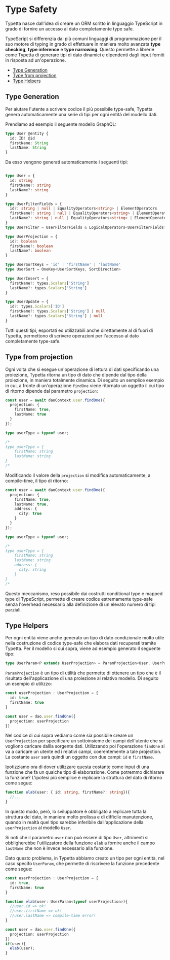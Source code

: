 # Type Safety

Typetta nasce dall'idea di creare un ORM scritto in linguaggio TypeScript in grado di fornire un accesso al dato completamente type safe. 

TypeScript si differenzia dai più comuni linguaggi di programmazione per il suo motore di typing in grado di effettuare in maniera molto avanzata **type checking**, **type inference** e **type narrowing**. Questo permette a librerie come Typetta di generare tipi di dato dinamici e dipendenti dagli input forniti in risposta ad un'operazione.

  - [Type Generation](#type-generation)
  - [Type from projection](#type-from-projection)
  - [Type Helpers](#type-helpers)
  
## Type Generation

Per aiutare l'utente a scrivere codice il più possibile type-safe, Typetta genera automaticamente una serie di tipi per ogni entità del modello dati.

Prendiamo ad esempio il seguente modello GraphQL:

```typescript
type User @entity {
  id: ID! @id
  firstName: String
  lastName: String
}
```

Da esso vengono generati automaticamente i seguenti tipi:
```typescript

type User = {
  id: string
  firstName?: string
  lastName?: string
}

type UserFilterFields = {
  id?: string | null | EqualityOperators<string> | ElementOperators
  firstName?: string | null | EqualityOperators<string> | ElementOperators | StringOperators
  lastName?: string | null | EqualityOperators<string> | ElementOperators | StringOperators
}
type UserFilter = UserFilterFields & LogicalOperators<UserFilterFields>

type UserProjection = {
  id?: boolean
  firstName?: boolean
  lastName?: boolean
}

type UserSortKeys = 'id' | 'firstName' | 'lastName'
type UserSort = OneKey<UserSortKeys, SortDirection>

type UserInsert = {
  firstName?: types.Scalars['String']
  lastName?: types.Scalars['String']
}

type UserUpdate = {
  id?: types.Scalars['ID']
  firstName?: types.Scalars['String'] | null
  lastName?: types.Scalars['String'] | null
}

```

Tutti questi tipi, esportati ed utilizzabili anche direttamente al di fuori di Typetta, permettono di scrivere operazioni per l'accesso al dato completamente type-safe.

## Type from projection

Ogni volta che si esegue un'operazione di lettura di dati specificando una proiezione, Typetta ritorna un tipo di dato che dipende dal tipo della proiezione, in maniera totalmente dinamica. Di seguito un semplice esempio in cui, a fronte di un'operazione ``findOne`` viene ritornato un oggetto il cui tipo di ritorno dipende dal parametro ``projection``:

```typescript 
const user = await daoContext.user.findOne({ 
  projection: {
    firstName: true,
    lastName: true
  }
});

type userType = typeof user;

/* 
type userType = {
    firstName: string
    lastName: string 
}
/*
```

Modificando il valore della ``projection`` si modifica automaticamente, a compile-time, il tipo di ritorno:

```typescript 
const user = await daoContext.user.findOne({ 
  projection: {
    firstName: true,
    lastName: true,
    address: {
      city: true
    }
  }
});

type userType = typeof user;

/* 
type userType = {
    firstName: string
    lastName: string
    address: {
      city: string
    }
}
/*
```

Questo meccanismo, reso possibile dai costrutti conditional type e mapped type di TypeScript, permette di creare codice estremamente type-safe senza l'overhead necessario alla definizione di un elevato numero di tipi parziali.
## Type Helpers

Per ogni entità viene anche generato un tipo di dato condizionale molto utile nella costruzione di codice type-safe che elabora dati recuperati tramite Typetta. Per il modello si cui sopra, viene ad esempio generato il seguente tipo:

```typescript
type UserParam<P extends UserProjection> = ParamProjection<User, UserProjection, P>
```

`ParamProjection` è un tipo di utilità che permette di ottenere un tipo che è il risultato dell'applicazione di una proiezione al relativo modello. Di seguito un esempio di utilizzo:

```typescript
const userProjection : UserProjection = {
  id: true,
  firstName: true
}

const user = dao.user.findOne({
  projection: userProjection
})
```

Nel codice di cui sopra vediamo come sia possibile creare un `UserProjection` per specificare un sottoinsieme dei campi dell'utente che si vogliono caricare dallla sorgente dati. Utilizzando poi l'operazione `findOne` si va a caricare un utente ed i relativi campi, coerentemente a tale projection. La costante `user` sarà quindi un oggetto con due campi: `id` e `firstName`.

Ipotizziamo ora di dover utilizzare questa costante come input di una funzione che fa un qualche tipo di elaborazione. Come potremmo dichiarare la funzione? L'ipotesi più semplice è replicare la struttura del dato di ritorno come segue:

```typescript
function elab(user: { id: string, firstName?: string}){
  //...
}
```
In questo modo, però, lo sviluppatore è obbligato a replicare tutta la struttura del dato, in maniera molto prolissa e di difficile manutenzione, quando in realtà quel tipo sarebbe inferibile dall'applicazione della `userProjection` al modello `User`.

Si noti che il parametro `user` non può essere di tipo `User`, altrimenti si obbligherebbe l'utilizzatore della funzione `elab` a fornire anche il campo `lastName` che non è invece necessario alla funzione.

Dato questo problema, in Typetta abbiamo creato un tipo per ogni entità, nel caso specifo `UserParam`, che permette di riscrivere la funzione precedente come segue:

```typescript
const userProjection : UserProjection = {
  id: true,
  firstName: true
}

function elab(user: UserParam<typeof userProjection>){
  //user.id => ok!
  //user.firstName => ok!
  //user.lastName => compile-time error!
}

const user = dao.user.findOne({
  projection: userProjection
})
if(user){
  elab(user);
}
```